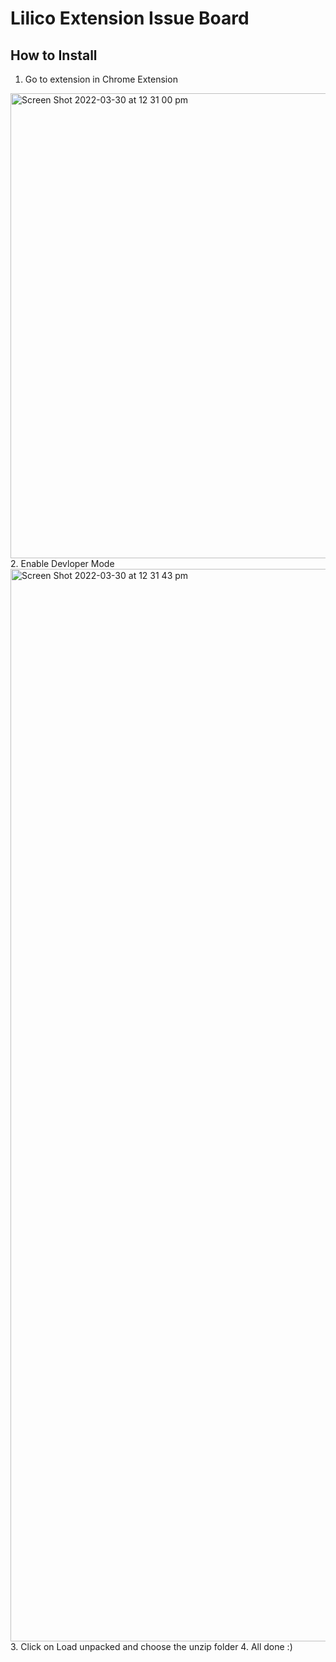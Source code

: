 # Lilico Extension Issue Board

## How to Install
1. Go to extension in Chrome Extension
<img width="744" alt="Screen Shot 2022-03-30 at 12 31 00 pm" src="https://user-images.githubusercontent.com/9669733/160733016-55fb72ca-84f2-4f91-baf2-92ed9cb502dc.png">
2. Enable Devloper Mode
<img width="1716" alt="Screen Shot 2022-03-30 at 12 31 43 pm" src="https://user-images.githubusercontent.com/9669733/160733120-ff88f530-90e6-4120-b86f-501e56aa85aa.png">
3. Click on Load unpacked and choose the unzip folder
4. All done :)
 
